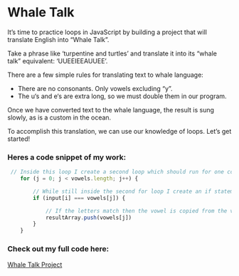 # Whale Talk

It’s time to practice loops in JavaScript by building a project that will translate English into “Whale Talk”.

Take a phrase like ‘turpentine and turtles’ and translate it into its “whale talk” equivalent: ‘UUEEIEEAUUEE’.

There are a few simple rules for translating text to whale language:

- There are no consonants. Only vowels excluding “y”.
- The u‘s and e‘s are extra long, so we must double them in our program.

Once we have converted text to the whale language, the result is sung slowly, as is a custom in the ocean.

To accomplish this translation, we can use our knowledge of loops. Let’s get started!

### Heres a code snippet of my work:

```javascript
 // Inside this loop I create a second loop which should run for one complete cycle for every letter of the input variable. This loop will iterate through each letter of the vowels array. So for each letter in the input variable's string ALL the letters of the vowels array are iterated over once.
    for (j = 0; j < vowels.length; j++) {

        // While still inside the second for loop I create an if statement. The if statement will simply compare something. As the if statement is inside the second for loop however, it will be making a comparison multiple times. Remembering that we are still in the second for loop's block we know that this comparison will be made for a full cycle of the vowels array on each letter of the input variable's string. For example the first letter is "m" as in "My name is...". This means that "m" is compared with "a" in the vowel array then "e" then "i" then "o" then "u" before the letter "m" finally changes to the second letter in the input variable ("y" as in "mY name is ..."). In this case the if statement is checking whether the letter in the input variable is the same as each letter in the vowels array.
        if (input[i] === vowels[j]) {

            // If the letters match then the vowel is copied from the vowel array and pushed into the resultArray variable's array. I could have chosen to copy the letter from the input variable's string instead by doing resultArray.push(input[i]) and this would have also given us the same result.
            resultArray.push(vowels[j])
        }
    }
```

### Check out my full code here:

[Whale Talk Project](Whale%20Talk.js)

